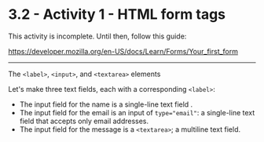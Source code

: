 # 3.2 - Activity 1 - HTML form tags

This activity is incomplete. Until then, follow this guide:

<https://developer.mozilla.org/en-US/docs/Learn/Forms/Your_first_form>

----------------

The `<label>`, `<input>`, and `<textarea>` elements

Let's make three text fields, each with a corresponding `<label>`:

- The input field for the name is a single-line text field
.
- The input field for the email is an input of `type="email"`: a single-line text
  field that accepts only email addresses.
- The input field for the message is a `<textarea>`; a multiline text field.


<!--
X is Y



-----------------


Challenge 1:
-----------------------------------------------------

* Objective: Start

1. Open [challenge1.html](./challenge1.html) in your text editor and browser.

2. Examine the existing code.

3. Observe the results in your browser

4. Fix the code to achieve the results.



-----------------





Challenge 2:
----------------------------------


* Objective:

1. Open [challenge2.html](./challenge2.html) in your text editor and browser.

2. Examine the existing code.

3. Observe the results in your browser

4. Fix the code to achieve the results.


-----------------


Challenge 3:
----------------------------------


* Objective:

1. Open [challenge3.html](./challenge3.html) in your text editor and browser.

2. Examine the existing code.

3. Observe the results in your browser

4. Fix the code to achieve the results.



----------------------------------



Challenge 4:
----------------------------------

* Objective:

1. Open [challenge4.html](./challenge4.html) in your text editor and browser.

2. Examine the existing code.

3. Observe the results in your browser

4. Fix the code to achieve the results.
-->
